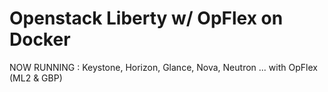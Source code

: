 
# Openstack Liberty w/ OpFlex on Docker

NOW RUNNING : Keystone, Horizon, Glance, Nova, Neutron ... with OpFlex (ML2 & GBP)